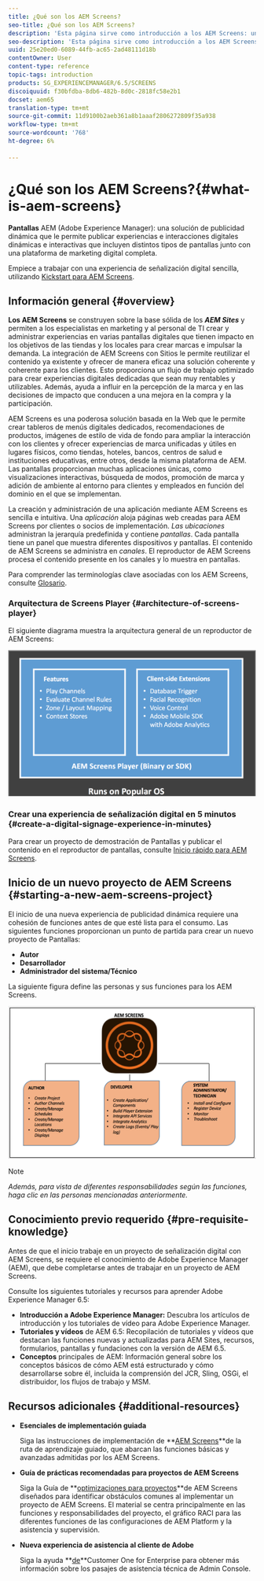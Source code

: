 ```yaml
---
title: ¿Qué son los AEM Screens?
seo-title: ¿Qué son los AEM Screens?
description: 'Esta página sirve como introducción a los AEM Screens: una solución de publicidad dinámica que le permite publicar experiencias digitales dinámicas e interactivas e interacciones que involucran distintos tipos de pantallas junto con una plataforma de marketing digital completa. Proporciona una visión general de la arquitectura Screens con diferentes funciones involucradas en el desarrollo del proyecto.'
seo-description: 'Esta página sirve como introducción a los AEM Screens: una solución de publicidad dinámica que le permite publicar experiencias digitales dinámicas e interactivas e interacciones que involucran distintos tipos de pantallas junto con una plataforma de marketing digital completa. Proporciona una visión general de la arquitectura Screens con diferentes funciones involucradas en el desarrollo del proyecto.'
uuid: 25e20ed0-6089-44fb-ac65-2ad48111d18b
contentOwner: User
content-type: reference
topic-tags: introduction
products: SG_EXPERIENCEMANAGER/6.5/SCREENS
discoiquuid: f30bfdba-8db6-482b-8d0c-2818fc58e2b1
docset: aem65
translation-type: tm+mt
source-git-commit: 11d9100b2aeb361a8b1aaaf2806272809f35a938
workflow-type: tm+mt
source-wordcount: '768'
ht-degree: 6%

---
```



# ¿Qué son los AEM Screens?{#what-is-aem-screens}

**Pantallas** AEM (Adobe Experience Manager): una solución de publicidad dinámica que le permite publicar experiencias e interacciones digitales dinámicas e interactivas que incluyen distintos tipos de pantallas junto con una plataforma de marketing digital completa.

Empiece a trabajar con una experiencia de señalización digital sencilla, utilizando [Kickstart para AEM Screens](kickstart-for-aem-screens.md).

## Información general {#overview}

**Los AEM Screens** se construyen sobre la base sólida de los ***AEM Sites*** y permiten a los especialistas en marketing y al personal de TI crear y administrar experiencias en varias pantallas digitales que tienen impacto en los objetivos de las tiendas y los locales para crear marcas e impulsar la demanda. La integración de AEM Screens con Sitios le permite reutilizar el contenido ya existente y ofrecer de manera eficaz una solución coherente y coherente para los clientes. Esto proporciona un flujo de trabajo optimizado para crear experiencias digitales dedicadas que sean muy rentables y utilizables. Además, ayuda a influir en la percepción de la marca y en las decisiones de impacto que conducen a una mejora en la compra y la participación.

AEM Screens es una poderosa solución basada en la Web que le permite crear tableros de menús digitales dedicados, recomendaciones de productos, imágenes de estilo de vida de fondo para ampliar la interacción con los clientes y ofrecer experiencias de marca unificadas y útiles en lugares físicos, como tiendas, hoteles, bancos, centros de salud e instituciones educativas, entre otros, desde la misma plataforma de AEM. Las pantallas proporcionan muchas aplicaciones únicas, como visualizaciones interactivas, búsqueda de modos, promoción de marca y adición de ambiente al entorno para clientes y empleados en función del dominio en el que se implementan.

La creación y administración de una aplicación mediante AEM Screens es sencilla e intuitiva. Una *aplicación* aloja páginas web creadas para AEM Screens por clientes o socios de implementación. *Las ubicaciones* administran la jerarquía predefinida y contiene *pantallas*. Cada pantalla tiene un panel que muestra diferentes dispositivos y pantallas. El contenido de AEM Screens se administra en *canales*. El reproductor de AEM Screens procesa el contenido presente en los canales y lo muestra en pantallas.

Para comprender las terminologías clave asociadas con los AEM Screens, consulte [Glosario](screens-glossary.md).

### Arquitectura de Screens Player {#architecture-of-screens-player}

El siguiente diagrama muestra la arquitectura general de un reproductor de AEM Screens:

![chlimage_1-29](assets/chlimage_1-29.png)

### Crear una experiencia de señalización digital en 5 minutos {#create-a-digital-signage-experience-in-minutes}

Para crear un proyecto de demostración de Pantallas y publicar el contenido en el reproductor de pantallas, consulte [Inicio rápido para AEM Screens](kickstart-for-aem-screens.md).

## Inicio de un nuevo proyecto de AEM Screens {#starting-a-new-aem-screens-project}

El inicio de una nueva experiencia de publicidad dinámica requiere una cohesión de funciones antes de que esté lista para el consumo. Las siguientes funciones proporcionan un punto de partida para crear un nuevo proyecto de Pantallas:

* **Autor**
* **Desarrollador**
* **Administrador del sistema/Técnico**

La siguiente figura define las personas y sus funciones para los AEM Screens.

![chlimage_1-30](assets/chlimage_1-30.png)

>[!NOTE]
>
>*Además, para vista de diferentes responsabilidades según las funciones, haga clic en las personas mencionadas anteriormente.*

## Conocimiento previo requerido {#pre-requisite-knowledge}

Antes de que el inicio trabaje en un proyecto de señalización digital con AEM Screens, se requiere el conocimiento de Adobe Experience Manager (AEM), que debe completarse antes de trabajar en un proyecto de AEM Screens.

Consulte los siguientes tutoriales y recursos para aprender Adobe Experience Manager 6.5:

* **Introducción a Adobe Experience Manager:** Descubra los artículos de introducción y los tutoriales de vídeo para Adobe Experience Manager.
* **Tutoriales y vídeos** de AEM 6.5: Recopilación de tutoriales y vídeos que destacan las funciones nuevas y actualizadas para AEM Sites, recursos, formularios, pantallas y fundaciones con la versión de AEM 6.5.
* **Conceptos** principales de AEM: Información general sobre los conceptos básicos de cómo AEM está estructurado y cómo desarrollarse sobre él, incluida la comprensión del JCR, Sling, OSGi, el distribuidor, los flujos de trabajo y MSM.

## Recursos adicionales {#additional-resources}

* **Esenciales de implementación guiada**

   Siga las instrucciones de implementación de **[AEM Screens](https://guided.adobe.com/?launch=AEM-7a#recommended/solutions/experience-manager)**de la ruta de aprendizaje guiado, que abarcan las funciones básicas y avanzadas admitidas por los AEM Screens.

* **Guía de prácticas recomendadas para proyectos de AEM Screens**

   Siga la Guía de **[optimizaciones para proyectos](https://docs.adobe.com/content/help/es-ES/experience-manager-screens/using/about-guide.html)**de AEM Screens diseñados para identificar obstáculos comunes al implementar un proyecto de AEM Screens. El material se centra principalmente en las funciones y responsabilidades del proyecto, el gráfico RACI para las diferentes funciones de las configuraciones de AEM Platform y la asistencia y supervisión.

* **Nueva experiencia de asistencia al cliente de Adobe**

   Siga la ayuda **[de](https://docs.adobe.com/content/help/en/customer-one/using/home.htmlhome.html#)**Customer One for Enterprise para obtener más información sobre los pasajes de asistencia técnica de Admin Console.
